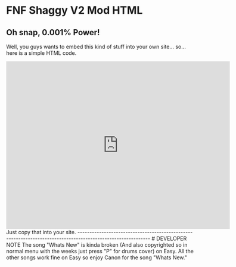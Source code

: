# FNF Shaggy V2 Mod HTML
Oh snap, 0.001% Power!
------------------------------------------------------------------------------------------------------------
Well, you guys wants to embed this kind of stuff into your own site... so... here is a simple HTML code.
<iframe src="https://changpas.github.io/fnf/shaggy-v2/" width="600" height="450" frameborder="no" allowfullscreen="true" webkitallowfullscreen="true" mozallowfullscreen="true" scrolling="no"></iframe>
Just copy that into your site.
------------------------------------------------------------------------------------------------------------
# DEVELOPER NOTE
The song "Whats New" is kinda broken (And also copyrighted so in normal menu with the weeks just press "P" for drums cover) on Easy. All the other songs work fine on Easy so enjoy Canon for the song "Whats New."
